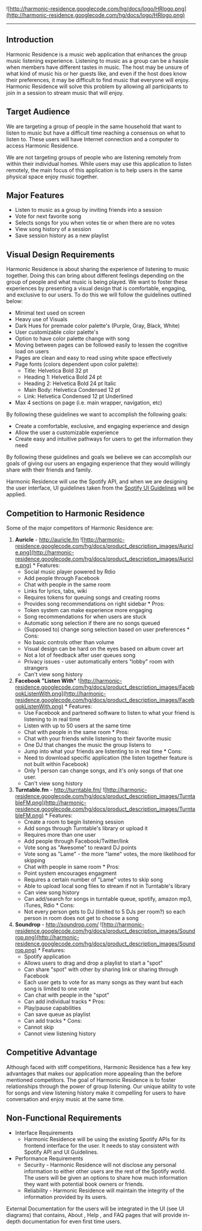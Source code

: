 ![http://harmonic-residence.googlecode.com/hg/docs/logo/HRlogo.png](http://harmonic-residence.googlecode.com/hg/docs/logo/HRlogo.png)

---


## Introduction ##


Harmonic Residence is a music web application that enhances the group music listening experience. Listening to music as a group can be a hassle when members have different tastes in music. The host may be unsure of what kind of music his or her guests like, and even if the host does know their preferences, it may be difficult to find music that everyone will enjoy. Harmonic Residence will solve this problem by allowing all participants to join in a session to stream music that will enjoy.


## Target Audience ##

We are targeting a group of people in the same household that want to listen to music but have a difficult time reaching a consensus on what to listen to. These users will have Internet connection and a computer to access Harmonic Residence.

We are not targeting groups of people who are listening remotely from within their individual homes. While users may use this application to listen remotely, the main focus of this application is to help users in the same physical space enjoy music together.

## Major Features ##

  * Listen to music as a group by inviting friends into a session
  * Vote for next favorite song
  * Selects songs for you when votes tie or when there are no votes
  * View song history of a session
  * Save session history as a new playlist


## Visual Design Requirements ##

Harmonic Residence is about sharing the experience of listening to music together.  Doing this can bring about different feelings depending on the group of people and what music is being played.  We want to foster these experiences by presenting a visual design that is comfortable, engaging, and exclusive to our users.  To do this we will follow the guidelines outlined below:

  * Minimal text used on screen
  * Heavy use of Visuals
  * Dark Hues for premade color palette's (Purple, Gray, Black, White)
  * User customizable color palette's
  * Option to have color palette change with song
  * Moving between pages can be followed easily to lessen the cognitive load on users
  * Pages are clean and easy to read using white space effectively
  * Page fonts (colors dependent upon color palette):
    * Title: Helvetica Bold 32 pt
    * Heading 1: Helvetica Bold 24 pt
    * Heading 2: Helvetica Bold 24 pt Italic
    * Main Body: Helvetica Condensed 12 pt
    * Link: Helvetica Condensed 12 pt Underlined
  * Max 4 sections on page (i.e. main wrapper, navigation, etc)

By following these guidelines we want to accomplish the following goals:

  * Create a comfortable, exclusive, and engaging experience and design
  * Allow the user a customizable experience
  * Create easy and intuitive pathways for users to get the information they need

By following these guidelines and goals we believe we can accomplish our goals of giving our users an engaging experience that they would willingly share with their friends and family.


Harmonic Residence will use the Spotify API, and when we are designing the user interface, UI guidelines taken from the [Spotify UI Guidelines](http://developer.spotify.com/download/spotify-apps-api/guidelines/03_ui-guidelines.html) will be applied.


## Competition to Harmonic Residence ##

Some of the major competitors of Harmonic Residence are:

  1. **Auricle** - http://auricle.fm
![http://harmonic-residence.googlecode.com/hg/docs/product_description_images/Auricle.png](http://harmonic-residence.googlecode.com/hg/docs/product_description_images/Auricle.png)
    * Features:
      * Social music player powered by Rdio
      * Add people through Facebook
      * Chat with people in the same room
      * Links for lyrics, tabs, wiki
      * Requires tokens for queuing songs and creating rooms
      * Provides song recommendations on right sidebar
    * Pros:
      * Token system can make experience more engaging
      * Song recommendations for when users are stuck
      * Automatic song selection if there are no songs queued
      * (Supposed to) change song selection based on user preferences
    * Cons:
      * No basic controls other than volume
      * Visual design can be hard on the eyes based on album cover art
      * Not a lot of feedback after user queues song
      * Privacy issues - user automatically enters "lobby" room with strangers
      * Can't view song history
  1. **Facebook "Listen With"**
![http://harmonic-residence.googlecode.com/hg/docs/product_description_images/FacebookListenWith.png](http://harmonic-residence.googlecode.com/hg/docs/product_description_images/FacebookListenWith.png)
    * Features:
      * Use Facebook and partnered software to listen to what your friend is listening to in real time
      * Listen with up to 50 users at the same time
      * Chat with people in the same room
    * Pros:
      * Chat with your friends while listening to their favorite music
      * One DJ that changes the music the group listens to
      * Jump into what your friends are listenting to in real time
    * Cons:
      * Need to download specific application (the listen together feature is not built within Facebook)
      * Only 1 person can change songs, and it's only songs of that one user.
      * Can't view song history
  1. **Turntable.fm** - http://turntable.fm/
![http://harmonic-residence.googlecode.com/hg/docs/product_description_images/TurntableFM.png](http://harmonic-residence.googlecode.com/hg/docs/product_description_images/TurntableFM.png)
    * Features:
      * Create a room to begin listening session
      * Add songs through Turntable's library or upload it
      * Requires more than one user
      * Add people through Facebook/Twitter/link
      * Vote song as "Awesome" to reward DJ points
      * Vote song as "Lame" - the more "lame" votes, the more likelihood for skipping
      * Chat with people in same room
    * Pros:
      * Point system encourages engagment
      * Requires a certain number of "Lame" votes to skip song
      * Able to upload local song files to stream if not in Turntable's library
      * Can view song history
      * Can add/search for songs in turntable queue, spotify, amazon mp3, iTunes, Rdio
    * Cons:
      * Not every person gets to DJ (limited to 5 DJs per room?) so each person in room does not get to choose a song
  1. **Soundrop** - http://soundrop.com/
![http://harmonic-residence.googlecode.com/hg/docs/product_description_images/Soundrop.png](http://harmonic-residence.googlecode.com/hg/docs/product_description_images/Soundrop.png)
    * Features:
      * Spotify application
      * Allows users to drag and drop a playlist to start a "spot"
      * Can share "spot" with other by sharing link or sharing through Facebook
      * Each user gets to vote for as many songs as they want but each song is limited to one vote
      * Can chat with people in the "spot"
      * Can add individual tracks
    * Pros:
      * Play/pause capabilities
      * Can save queue as playlist
      * Can add tracks
    * Cons:
      * Cannot skip
      * Cannot view listening history

## Competitive Advantage ##

Although faced with stiff competitions, Harmonic Residence has a few key advantages that makes our application more appealing than the before mentioned competitors. The goal of Harmonic Residence is to foster relationships through the power of group listening. Our unique ability to vote for songs and view listening history make it compelling for users to have conversation and enjoy music at the same time.

## Non-Functional Requirements ##
  * Interface Requirements
    * Harmonic Residence will be using the existing Spotify APIs for its frontend interface for the user. It needs to stay consistent with Spotify API and UI Guidelines.
  * Performance Requirements
    * Security - Harmonic Residence will not disclose any personal information to either other users are the rest of the Spotify world. The users will be given an options to share how much information they want with potential book owners or friends.
    * Reliability - Harmonic Residence will maintain the integrity of the information provided by its users.


External Documentation for the users will be integrated in the UI (see UI diagrams) that contains, About , Help , and FAQ pages that will provide in-depth documentation for even first time users.